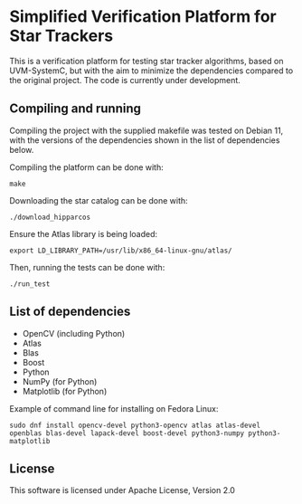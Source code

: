 # Simplified Verification Platform for Star Trackers

This is a verification platform for testing star tracker algorithms, based on UVM-SystemC, but with the aim to minimize the dependencies compared to the original project.
The code is currently under development.

## Compiling and running

Compiling the project with the supplied makefile was tested on Debian 11, with the versions of the dependencies shown in the list of dependencies below.

Compiling the platform can be done with:

```
make
```
Downloading the star catalog can be done with:

```
./download_hipparcos
```

Ensure the Atlas library is being loaded:

```
export LD_LIBRARY_PATH=/usr/lib/x86_64-linux-gnu/atlas/
```

Then, running the tests can be done with:

```
./run_test
```

## List of dependencies

* OpenCV (including Python)
* Atlas
* Blas
* Boost
* Python
* NumPy (for Python)
* Matplotlib (for Python)

Example of command line for installing on Fedora Linux:

```
sudo dnf install opencv-devel python3-opencv atlas atlas-devel openblas blas-devel lapack-devel boost-devel python3-numpy python3-matplotlib
```

## License

This software is licensed under Apache License, Version 2.0
